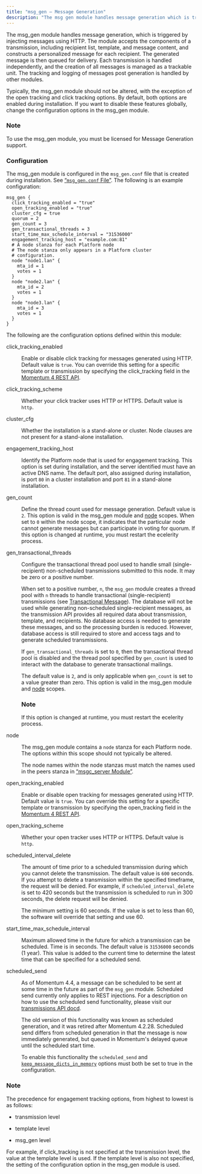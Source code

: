 ```yaml
---
title: "msg_gen – Message Generation"
description: "The msg gen module handles message generation which is triggered by injecting messages using HTTP The module accepts the components of a transmission including recipient list template and message content and constructs a personalized message for each recipient The generated message is then queued for delivery Each transmission is handled..."
---
```


The msg_gen module handles message generation, which is triggered by injecting messages using HTTP. The module accepts the components of a transmission, including recipient list, template, and message content, and constructs a personalized message for each recipient. The generated message is then queued for delivery. Each transmission is handled independently, and the creation of all messages is managed as a trackable unit. The tracking and logging of messages post generation is handled by other modules.

Typically, the msg_gen module should not be altered, with the exception of the open tracking and click tracking options. By default, both options are enabled during installation. If you want to disable these features globally, change the configuration options in the msg_gen module.

### Note

To use the msg_gen module, you must be licensed for Message Generation support.

### <a name="modules.msg_gen.configuration"></a> Configuration

The msg_gen module is configured in the `msg_gen.conf` file that is created during installation. See [“`msg_gen.conf` File”](/momentum/4/config/ref-msg-gen-conf). The following is an example configuration:

<a name="modules.msg_gen.configuration.example"></a> 


```
msg_gen {
  click_tracking_enabled = "true"
  open_tracking_enabled = "true"
  cluster_cfg = true
  quorum = 2
  gen_count = 3
  gen_transactional_threads = 3
  start_time_max_schedule_interval = "31536000"
  engagement_tracking_host = "example.com:81"
  # A node stanza for each Platform node
  # The node stanza only appears in a Platform cluster
  # configuration.
  node "node1.lan" {
    mta_id = 1
    votes = 1
  }
  node "node2.lan" {
    mta_id = 2
    votes = 1
  }
  node "node3.lan" {
    mta_id = 3
    votes = 1
  }
}
```

The following are the configuration options defined within this module:

<dl class="variablelist">

<dt>click_tracking_enabled</dt>

<dd>

Enable or disable click tracking for messages generated using HTTP. Default value is `true`. You can override this setting for a specific template or transmission by specifying the click_tracking field in the [Momentum 4 REST API](https://support.messagesystems.com/docs/web-rest/v1_index.html).

</dd>

<dt>click_tracking_scheme</dt>

<dd>

Whether your click tracker uses HTTP or HTTPS. Default value is `http`.

</dd>

<dt>cluster_cfg</dt>

<dd>

Whether the installation is a stand-alone or cluster. Node clauses are not present for a stand-alone installation.

</dd>

<dt>engagement_tracking_host</dt>

<dd>

Identify the Platform node that is used for engagement tracking. This option is set during installation, and the server identified must have an active DNS name. The default port, also assigned during installation, is port `80` in a cluster installation and port `81` in a stand-alone installation.

</dd>

<dt><a name="modules.gen_count"></a> gen_count</dt>

<dd>

Define the thread count used for message generation. Default value is `2`. This option is valid in the msg_gen module and [node](/momentum/4/modules/msg-gen#modules.msg_gen.node) scopes. When set to `0` within the node scope, it indicates that the particular node cannot generate messages but can participate in voting for quorum. If this option is changed at runtime, you must restart the ecelerity process.

</dd>

<dt><a name="modules.gen_transactional_threads"></a> gen_transactional_threads</dt>

<dd>

Configure the transactional thread pool used to handle small (single-recipient) non-scheduled transmissions submitted to this node. It may be zero or a positive number.

When set to a positive number, `n`, the `msg_gen` module creates a thread pool with `n` threads to handle transactional (single-recipient) transmissions (see [Transactional Message](/momentum/4/4-glossary#gloss.transactional)). The database will not be used while generating non-scheduled single-recipient messages, as the transmission API provides all required data about transmission, template, and recipients. No database access is needed to generate these messages, and so the processing burden is reduced. However, database access is still required to store and access tags and to generate scheduled transmissions.

If `gen_transactional_threads` is set to `0`, then the transactional thread pool is disabled and the thread pool specified by `gen_count` is used to interact with the database to generate transactional mailings.

The default value is `2`, and is only applicable when `gen_count` is set to a value greater than zero. This option is valid in the msg_gen module and [node](/momentum/4/modules/msg-gen#modules.msg_gen.node) scopes.

### Note

If this option is changed at runtime, you must restart the ecelerity process.

</dd>

<dt><a name="modules.msg_gen.node"></a> node</dt>

<dd>

The msg_gen module contains a `node` stanza for each Platform node. The options within this scope should not typically be altered.

The node names within the node stanzas must match the names used in the peers stanza in [“msgc_server Module”](/momentum/4/modules/msgc#modules.msgc.msgc_server).

</dd>

<dt>open_tracking_enabled</dt>

<dd>

Enable or disable open tracking for messages generated using HTTP. Default value is `true`. You can override this setting for a specific template or transmission by specifying the open_tracking field in the [Momentum 4 REST API](https://support.messagesystems.com/docs/web-rest/v1_index.html).

</dd>

<dt>open_tracking_scheme</dt>

<dd>

Whether your open tracker uses HTTP or HTTPS. Default value is `http`.

</dd>

<dt><a name="modules.scheduled_interval_delete"></a> scheduled_interval_delete</dt>

<dd>

The amount of time prior to a scheduled transmission during which you cannot delete the transmission. The default value is `600` seconds. If you attempt to delete a transmission within the specified timeframe, the request will be denied. For example, if `scheduled_interval_delete` is set to 420 seconds but the transmission is scheduled to run in 300 seconds, the delete request will be denied.

The minimum setting is 60 seconds. If the value is set to less than 60, the software will override that setting and use 60.

</dd>

<dt><a name="modules.start_time_max_schedule_interval"></a> start_time_max_schedule_interval</dt>

<dd>

Maximum allowed time in the future for which a transmission can be scheduled. Time is in seconds. The default value is `31536000` seconds (1 year). This value is added to the current time to determine the latest time that can be specified for a scheduled send.

</dd>

<dt><a name="modules.scheduled_send"></a> scheduled_send</dt>

<dd>

As of Momentum 4.4, a message can be scheduled to be sent at some time in the future as part of the `msg_gen` module. 
Scheduled send currently only applies to REST injections. 
For a description on how to use the scheduled send functionality, please visit our [transmissions API docd](https://themomentumapiv1.docs.apiary.io/#reference/transmissions/create/create-a-transmission).

The old version of this functionality was known as scheduled generation, and it was retired after Momentum 4.2.28.
Scheduled send differs from scheduled generation in that the message is now immediately generated, but queued in Momentum's delayed queue until the scheduled start time.

To enable this functionality the `scheduled_send` and [`keep_message_dicts_in_memory`](/momentum/4/config/ref-keep-message-dicts-in-memory) options must both be set to true in the configuration.

</dd>

</dl>

### Note

The precedence for engagement tracking options, from highest to lowest is as follows:

*   transmission level

*   template level

*   msg_gen level

For example, if click_tracking is not specified at the transmission level, the value at the template level is used. If the template level is also not specified, the setting of the configuration option in the msg_gen module is used.
